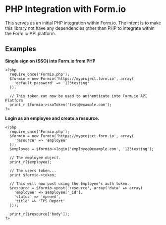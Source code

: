 PHP Integration with Form.io
============================
This serves as an initial PHP integration within Form.io. The intent is to make this library
not have any dependencies other than PHP to integrate within the Form.io API platform.

Examples
----------------------
**Single sign on (SSO) into Form.io from PHP**
```
<?php
  require_once('Formio.php');
  $formio = new Formio('https://myproject.form.io', array(
    'default_password' => '123testing'
  ));

  // This token can now be used to authenticate into Form.io API Platform
  print_r $formio->ssoToken('test@example.com');
?>
```

**Login as an employee and create a resource.**
```
<?php
  require_once('Formio.php');
  $formio = new Formio('https://myproject.form.io', array(
    'resource' => 'employee'
  ));
  $employee = $formio->login('employee@example.com', '123testing');

  // The employee object.
  print_r($employee);

  // The users token...
  print $formio->token;

  // This will now post using the Employee's auth token.
  $resource = $formio->post('resource', array('data' => array(
    'employee' => $employee['_id'],
    'status' => 'opened',
    'title' => 'TPS Report'
  )));

  print_r($resource['body']);
?>
```
